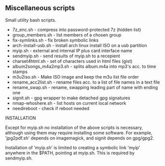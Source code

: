 Miscellaneous scripts
---------------------

Small utility bash scripts.
- 7z_enc.sh           - compress into password-protected 7z (hidden list)
- group_members.sh    - list members of a chosen group
- fix-symlinks.sh     - fix broken symbolic links
- arch-install-usb.sh - install arch linux install ISO on a usb partition
- myip.sh             - external and internal IP plus card interface name
- sendmyip.sh         - send results of myip.sh to a recepient
- charset4html.sh     - set of characters used in html files (gist)
- album2songs_m4a2mp3.sh - splits album.m4a into mp3's acc. to time stamps
- m3u2iso.sh          - Make ISO image and keep the m3u list file order
- rename_acc2list.sh  - rename files acc. to a list of file names in a text file
- rename_swap.sh      - rename, swapping leading part of name with ending one
- signit.sh           - gpg wrapper to make detached gpg signatures
- nmap-whoshere.sh    - list hosts on current local network
- needireboot         - check if reboot needed

INSTALLATION

Except for myip.sh no installation of the above scripts is necessary, although using them may require installing some software. For example, 'jpg2pdf.sh' depends on imagemagick, and signit depends on gpg/gpg2.

Installation of 'myip.sh' is limited to creating a symbolic link 'myip' anywhere in the $PATH, pointing at myip.sh. This is required by sendmyip.sh.
